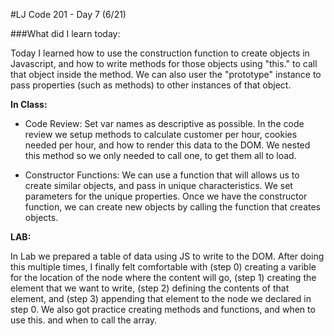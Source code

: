 #LJ Code 201 - Day 7 (6/21)

###What did I learn today:

Today I learned how to use the construction function to create objects in Javascript, and how to write methods for those objects using "this." to call that object inside the method. We can also user the "prototype" instance to pass properties (such as methods) to other instances of that object.


**In Class:**

- Code Review: Set var names as descriptive as possible. In the code review we setup methods to calculate customer per hour, cookies needed per hour, and how to render this data to the DOM. We nested this method so we only needed to call one, to get them all to load.

- Constructor Functions: We can use a function that will allows us to create similar objects, and pass in unique characteristics. We set parameters for the unique properties. Once we have the constructor function, we can create new objects by calling the function that creates objects.

**LAB:**

In Lab we prepared a table of data using JS to write to the DOM. After doing this multiple times, I finally felt comfortable with (step 0) creating a varible for the location of the node  where the content will go, (step 1) creating the element that we want to write, (step 2) defining the contents of that element, and (step 3) appending that element to the node we declared in step 0. We also got practice creating methods and functions, and when to use this. and when to call the array.






